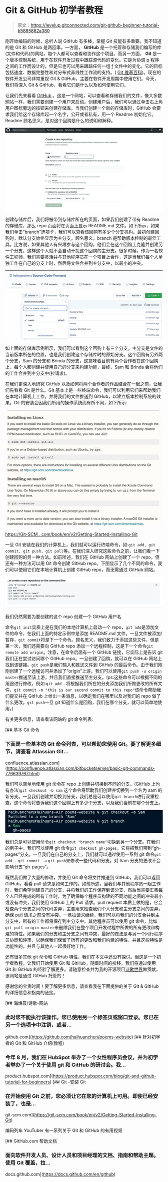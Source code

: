 # Git & GitHub 初学者教程

> 原文：<https://levelup.gitconnected.com/git-github-beginner-tutorial-b5885882a380>

刚开始编码的时候，总听人说 GitHub 有多棒，掌握 Git 技能有多重要。我不知道的是 Git 和 GitHub 是两回事。一方面， **GitHub** 是一个托管和存储我们编写的库(文件和代码)的网站，每个人都可以查看和协作这个项目。而另一方面， **Git** 是一个版本控制系统，用于在软件开发过程中跟踪源代码的变化。它是为协调 [p](https://en.wikipedia.org/wiki/Programmer) 程序之间的工作而设计的，但是它也可以用来跟踪任何一组 [f](https://en.wikipedia.org/wiki/Computer_file) 文件中的变化。它的目标包括速度、数据完整性和对分布式非线性工作流的支持。( [Git 维基百科](https://en.wikipedia.org/wiki/Git))。现在的软件开发公司非常重视 Git & GitHub，主要在软件开发周期中使用它们。今天，我们将深入 Git & GitHub，看看它们是什么以及如何使用它们。

让我们先来看看 [GitHub](https://github.com/) 。这是一个网站，可以查看和存储我们的文件，像大多数网站一样，我们需要创建一个用户来启动。创建用户后，我们可以通过单击右上角用户图标旁边的按钮来创建存储库。当我们创建一个新的存储库时，GitHub 会要求我们给这个存储库起一个名字，公开或者私有，用一个 Readme 初始化它。Readme 顾名思义，是对这个回购是什么的说明和解释。

![](img/55eea723598f07b76753ed6b3fd54338.png)

创建存储库后，我们将被带到存储库所在的页面，如果我们创建了带有 Readme 的存储库，那么 repo 页面将在页面上显示 README.md 文件。如下所示，如果我们单击“branch”选项卡，我们可以查看该回购有多少个分支机构。最初创建回购时，默认分支始终显示为主分支。顾名思义，branch 是帮助版本控制的最佳工具。比方说，如果其他人有兴趣参与这个回购，他们会在这个回购上克隆并创建另一个分支，这样这个人就不会自动干扰这个回购的主分支。很多时候，作为一名软件工程师，我们需要灵活并与其他程序员在一个项目上合作，这是当我们每个人单独工作在自己的分支上时，然后将文件合并到主分支中，以最小的冲突。

![](img/ed9272fa351d777d0600f4b89654547d.png)

如上面的存储库示例所示，我们可以看到这个回购上有三个分支。主分支是文件的当前版本所在的位置，也是我们创建这个存储库时的原始分支。这个回购有另外两个分支，Sam 的分支和 Brinda 的分支，这意味着目前有两个合作者在这个回购上，每个人都创建并使用自己的分支来构建功能，最终，Sam 和 Brinda 会将他们的工作合并到主分支中(拉请求)。

在我们更深入地研究 GitHub 以及如何将两个合作者的作品结合在一起之前，让我们先看看 Git 是什么。Git 基本上是一些终端命令，我们可以利用它们来帮助我们在本地计算机上工作，并将我们的文件推送到 GitHub，以建立版本控制系统的效果。Git 的安装会因我们所用的操作系统而有所不同，如下所示:

![](img/216d5ccb5a21fcf85fbc79f0649435fd.png)

[https://Git-SCM . com/book/en/v2/Getting-Started-Installing-Git](https://git-scm.com/book/en/v2/Getting-Started-Installing-Git)

一旦 Git 安装在我们的计算机上，我们就可以运行终端命令，如:`git add, git commit, git push, git pull`等。在我们深入研究这些命令之前，让我们看一下创建回购的另一种方法。如前所述，我们在 GitHub 网站上创建了一个 repo，但还有一种方法可以用 Git 命令创建 GitHub repo。下图显示了几个不同的命令，我们可以使用它们在本地计算机上创建 GitHub repo，而无需通过 GitHub 网站。

![](img/f6b2467b005de61207bbb928c845f4b4.png)

我们仍然需要为要创建的这个 repo 创建一个 GitHub 用户名

命令`git init`实质上是在我们的本地计算机上启动一个 repo，`git add`是添加文件的命令，在我们上面的特定示例中是添加 README.md 文件。一旦文件被添加/暂存，`git commit`将是下一个命令。顾名思义，我们致力于添加这些文件，但是第一次，我们还需要向 GitHub repo 添加一个远程控制，这是下一个命令`git remote add origin`。注意，在命令后面有一个 GitHub 链接，它实际上是告诉 git 我们正在尝试访问哪个 GitHub repo。一旦创建了回购，就可以在 GitHub 网站上找到该链接。`git push`是我们输入和推送文件到 GitHub 的最后命令。由于我们刚刚创建了一个远程访问并添加了“origin”上游，我们可以使用`git push -u origin master`推送至该上游，并且我们直接推送至主分支。(ps:这些命令可以根据不同的用途进行修改，例如:`git add .`将根据我们所在的分支添加我们所做更改的所有文件，`git commit -m "this is our second commit to this repo"`该命令帮助我们提交并在 GitHub 上给出一条消息，以确定我们在哪里以及对我们的 repo 做了什么更改。`git push`一旦 git 知道什么是回购，我们在哪个分支，就可以简单地使用。)

有关更多信息，请查看该网站的 git 命令列表:

 [## 基本 Git 命令

### 下面是一些基本的 Git 命令列表，可以帮助您使用 Git。要了解更多细节，请查看 Atlassian Git…

confluence.atlassian.com](https://confluence.atlassian.com/bitbucketserver/basic-git-commands-776639767.html) 

我们可以简单地使用 git 命令在 repo 上创建并切换到不同的分支。(GitHub 上也有办法)`git checkout -b sam` 这个命令将帮助我们创建并切换到一个名为 sam 的新分支。一旦我们创建并切换到分支，我们总是可以使用`git branch`进行双重检查。这个命令将告诉我们这个回购上有多少个分支，以及我们当前在哪个分支上。

![](img/e2601ea7ebf8d5041dc91214c8fc1475.png)

我们总是可以使用命令`git checkout "branch name"`切换到另一个分支。在我们的例子中，我们可以使用 git 命令`git checkout gh-pages`，它将把我们带到“gh-pages”分支。一旦我们在自己的分支上，我们就可以通过使用一系列 git 命令`git add .` `git commit -a` `git push`来修改一些代码和分支。对 Sam 分支的更改不会影响分支“gh-pages”。

既然我们做了大量的修改，并使用 Git 命令将文件推送到 GitHub，我们可以返回 GitHub，看看 pull 请求是如何工作的。如前所述，当我们与其他程序员一起工作时，我们希望创建自己的分支，并将我们的工作保存到该分支，然后当需要汇集每个人已经完成的所有工作时，为了确保每个程序员构建的不同功能之间的冲突最小或没有冲突，我们使用 GitHub 上的 Pull 请求。pull request 本质上做的是，它会检查两个分支之间的代码差异，主要用来检查我们个人分支和主分支之间的差异，确保 pull 请求之前没有冲突。一旦拉请求继续，我们可以将我们的分支合并到主分支中，所有的工作都将保存到主分支中。其他程序员可以使用 git 命令，比如`git pull origin master`来删除我们在整个项目开发过程中所做的所有更改和构建的特性。如果我们的分支和主分支之间有冲突，最好的做法是与另一个同行程序员协商和评审，以确保我们保留了所有的更改和我们构建的特性，并且这些特性是功能性的，并且与其他人一起很好地工作。

还有很多其他 git 命令和 GitHub 特性，我们在本文中还没有探讨。但这是一个初学者教程，让我们开始使用 Git 和 GitHub，随着时间的推移，我们将通过使用 Git 和 GitHub 的经验了解更多。请随意检查并为我的开源项目[诗歌世界](https://haihuanchen.github.io/poems-website/)做贡献，该网站是通过 GitHub 托管的！

感谢您的宝贵时间！要了解更多信息，请查看我在下面提供的关于 Git & GitHub 的详细信息和指南的链接。

[](https://github.com/haihuanchen/poems-website) [## 海焕晨/诗歌-网站

### 此时您不能执行该操作。您已使用另一个标签页或窗口登录。您已在另一个选项卡中注销，或者…

github.com](https://github.com/haihuanchen/poems-website) [](https://product.hubspot.com/blog/git-and-github-tutorial-for-beginners) [## 针对初学者的 Git 和 GitHub 介绍(教程)

### 今年 8 月，我们在 HubSpot 举办了一个女性程序员会议，并为初学者举办了一个关于使用 git 和 GitHub 的研讨会。我…

product.hubspot.com](https://product.hubspot.com/blog/git-and-github-tutorial-for-beginners) [](https://git-scm.com/book/en/v2/Getting-Started-Installing-Git) [## Git -安装 Git

### 在开始使用 Git 之前，您必须让它在您的计算机上可用。即使已经安装了，也是…

git-scm.com](https://git-scm.com/book/en/v2/Getting-Started-Installing-Git) 

编码列车 YouTuber 有一系列关于 Git 和 GitHub 的有用视频

 [## GitHub.com 帮助文档

### 面向软件开发人员、设计人员和项目经理的文档、指南和帮助主题。使用 Git 覆盖，拉…

docs.github.com](https://docs.github.com/en/github)